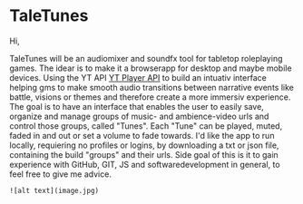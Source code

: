 # TaleTunes

Hi,

TaleTunes will be an audiomixer and soundfx tool for tabletop roleplaying games. The idear is to make it a browserapp for desktop and maybe mobile devices. Using the YT API [YT Player API](https://developers.google.com/youtube/iframe_api_reference) to build an intuativ interface helping gms to make smooth audio transitions between narrative events like battle, visions or themes and therefore create a more immersiv experience. The goal is to have an interface that enables the user to easily save, organize and manage groups of music- and ambience-video urls and control those groups, called "Tunes". Each "Tune" can be played, muted, faded in and out or set a volume to fade towards. I'd like the app to run locally, requiering no profiles or logins, by downloading a txt or json file, containing the build "groups" and their urls. Side goal of this is it to gain experience with GitHub, GIT, JS and softwaredevelopment in general, to feel free to give me advice.

 	![alt text](image.jpg)

